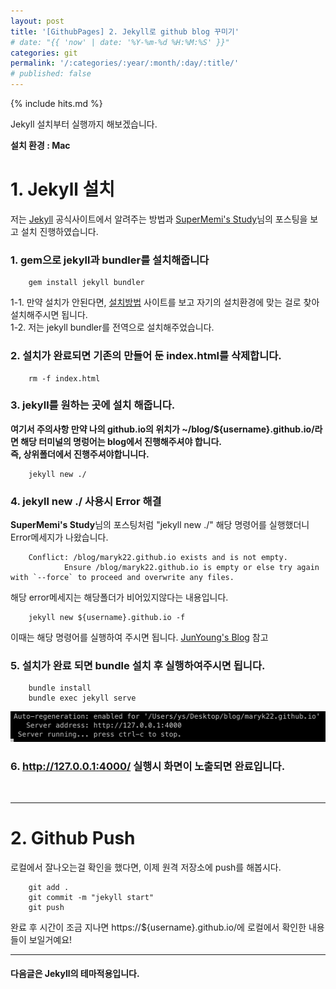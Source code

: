 ```yaml
---
layout: post
title: '[GithubPages] 2. Jekyll로 github blog 꾸미기'
# date: "{{ 'now' | date: '%Y-%m-%d %H:%M:%S' }}"
categories: git
permalink: '/:categories/:year/:month/:day/:title/'
# published: false
---
```


{% include hits.md %}

Jekyll 설치부터 실행까지 해보겠습니다.

**설치 환경 : Mac**

# 1. Jekyll 설치

저는 [Jekyll](https://jekyllrb-ko.github.io/) 공식사이트에서 알려주는 방법과 [SuperMemi's Study](https://supermemi.tistory.com/entry/%EB%82%98%EB%A7%8C%EC%9D%98-github-%EB%B8%94%EB%A1%9C%EA%B7%B8-Jekyll-%EC%9C%BC%EB%A1%9C-%EA%BE%B8%EB%A9%B0-%EB%B3%B4%EC%9E%90-gitHubio)님의 포스팅을 보고 설치 진행하였습니다.<br>

### 1. gem으로 jekyll과 bundler를 설치해줍니다 <br>

```
    gem install jekyll bundler
```

1-1. 만약 설치가 안된다면, [설치방법](https://jekyllrb.com/docs/installation/) 사이트를 보고 자기의 설치환경에 맞는 걸로 찾아 설치해주시면 됩니다.<br>
1-2. 저는 jekyll bundler를 전역으로 설치해주었습니다.

### 2. 설치가 완료되면 기존의 만들어 둔 index.html를 삭제합니다.

```
    rm -f index.html
```

### 3. jekyll를 원하는 곳에 설치 해줍니다.

**여기서 주의사항 만약 나의 github.io의 위치가 ~/blog/${username}.github.io/라면 해당 터미널의 명렁어는 blog에서 진행해주셔야 합니다.<br>즉, 상위폴더에서 진행주셔야합니니다.**

```
    jekyll new ./
```

### 4. jekyll new ./ 사용시 Error 해결

**SuperMemi's Study**님의 포스팅처럼 "jekyll new ./" 해당 명령어를 실행했더니 Error메세지가 나왔습니다.

```
    Conflict: /blog/maryk22.github.io exists and is not empty.
            Ensure /blog/maryk22.github.io is empty or else try again with `--force` to proceed and overwrite any files.
```

해당 error메세지는 해당폴더가 비어있지않다는 내용입니다.

```
    jekyll new ${username}.github.io -f
```

이때는 해당 명령어를 실행하여 주시면 됩니다. [JunYoung's Blog](https://cjy-tech.github.io/make-blog-with-jekyll-and-github_pages/) 참고<br>

### 5. 설치가 완료 되면 bundle 설치 후 실행하여주시면 됩니다.

```
    bundle install
    bundle exec jekyll serve
```

![로컬서버](/assets/img/git/blog/blog_2_1.png '로컬서버')

### 6. http://127.0.0.1:4000/ 실행시 화면이 노출되면 완료입니다.

<br>

---

# 2. Github Push

로컬에서 잘나오는걸 확인을 했다면, 이제 원격 저장소에 push를 해봅시다.

```
    git add .
    git commit -m "jekyll start"
    git push
```

완료 후 시간이 조금 지나면 https://${username}.github.io/에 로컬에서 확인한 내용들이 보일거예요!

---

#### 다음글은 Jekyll의 테마적용입니다.
